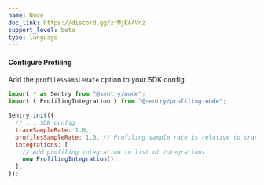 ```yaml
---
name: Node
doc_link: https://discord.gg/zrMjKA4Vnz
support_level: beta
type: language
---
```


#### Configure Profiling

Add the `profilesSampleRate` option to your SDK config.

```javascript
import * as Sentry from "@sentry/node";
import { ProfilingIntegration } from "@sentry/profiling-node";

Sentry.init({
  // ... SDK config
  traceSampleRate: 1.0,
  profilesSampleRate: 1.0, // Profiling sample rate is relative to tracesSampleRate
  integrations: [
    // Add profiling integration to list of integrations
    new ProfilingIntegration(),
  ],
});
```
